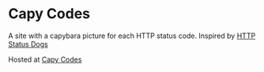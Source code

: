 # Capy Codes

A site with a capybara picture for each HTTP status code. Inspired by [HTTP Status Dogs](https://http.dog)

Hosted at [Capy Codes](https://capy.codes)
